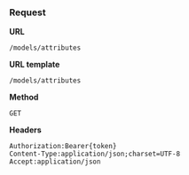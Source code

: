 ### Request

**URL**

`/models/attributes`

**URL template**

`/models/attributes`

**Method**

`GET`

**Headers**

`Authorization:Bearer{token}`  
`Content-Type:application/json;charset=UTF-8`  
`Accept:application/json`  
